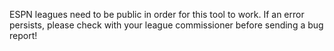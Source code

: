 ESPN leagues need to be public in order for this tool to work. If an error persists, please check with your league commissioner before sending a bug report!
